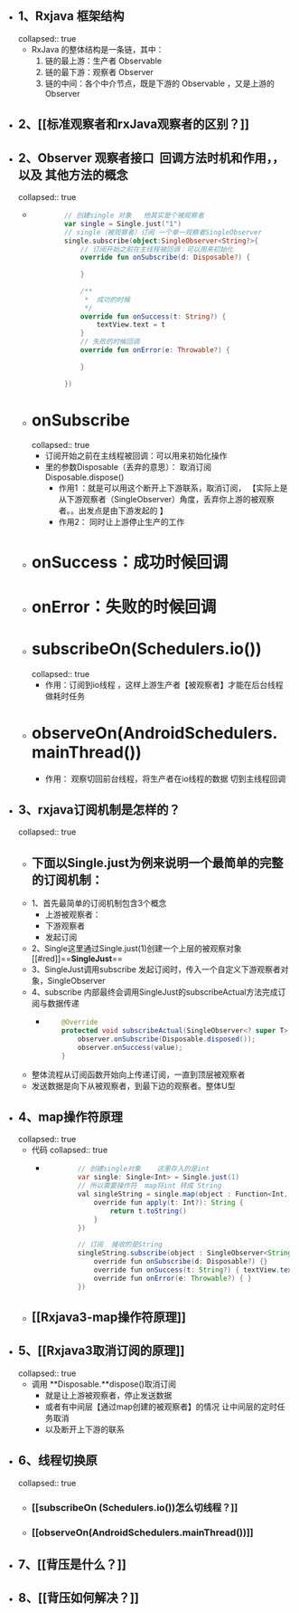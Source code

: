 - ## 1、Rxjava 框架结构
  collapsed:: true
	- RxJava 的整体结构是⼀条链，其中：
	  1. 链的最上游：⽣产者 Observable
	  2. 链的最下游：观察者 Observer
	  3. 链的中间：各个中介节点，既是下游的 Observable ，⼜是上游的 Observer
- ## 2、[[标准观察者和rxJava观察者的区别？]]
- ## 2、Observer 观察者接口  回调方法时机和作用，，以及 其他方法的概念
  collapsed:: true
	- ```kotlin
	          // 创建single 对象   他其实是个被观察者
	          var single = Single.just("1")
	          // single（被观察者）订阅 一个单一观察者SingleObserver
	          single.subscribe(object:SingleObserver<String?>{
	              // 订阅开始之前在主线程被回调：可以用来初始化  
	              override fun onSubscribe(d: Disposable?) {
	   
	              }
	   
	              /**
	               *  成功的时候
	               */
	              override fun onSuccess(t: String?) {
	                  textView.text = t
	              }
	              // 失败的时候回调    
	              override fun onError(e: Throwable?) {
	   
	              }
	   
	          })
	  ```
	- # onSubscribe
	  collapsed:: true
		- 订阅开始之前在主线程被回调：可以用来初始化操作
		- 里的参数Disposable（丢弃的意思）：  取消订阅 Disposable.dispose()
			- 作用1 ：就是可以用这个断开上下游联系，取消订阅，  【实际上是从下游观察者（SingleObserver）角度，丢弃你上游的被观察者。。出发点是由下游发起的 】
			- 作用2： 同时让上游停止生产的工作
	- # onSuccess：成功时候回调
	- # onError：失败的时候回调
	- # subscribeOn(Schedulers.io())
	  collapsed:: true
		- 作用：订阅到io线程 ，这样上游生产者【被观察者】才能在后台线程做耗时任务
	- # observeOn(AndroidSchedulers.mainThread())
		- 作用： 观察切回前台线程，将生产者在io线程的数据      切到主线程回调
- ## 3、rxjava订阅机制是怎样的？
  collapsed:: true
	- ## 下面以Single.just为例来说明一个最简单的完整的订阅机制：
	- 1、首先最简单的订阅机制包含3个概念
		- 上游被观察者：
		- 下游观察者
		- 发起订阅
	- 2、Single这里通过Single.just(1)创建一个上层的被观察对象[[#red]]==**SingleJust**==
	- 3、SingleJust调用subscribe 发起订阅时，传入一个自定义下游观察者对象，SingleObserver
	- 4、subscribe 内部最终会调用SingleJust的subscribeActual方法完成订阅与数据传递
		- ```java
		      @Override
		      protected void subscribeActual(SingleObserver<? super T> observer) {
		          observer.onSubscribe(Disposable.disposed());
		          observer.onSuccess(value);
		      }
		  ```
	- 整体流程从订阅函数开始向上传递订阅，一直到顶层被观察者
	- 发送数据是向下从被观察者，到最下边的观察者。整体U型
- ## 4、map操作符原理
  collapsed:: true
	- 代码
	  collapsed:: true
		- ```java
		          // 创建single对象    这里存入的是int
		          var single: Single<Int> = Single.just(1)
		          // 所以需要操作符  map将int 转成 String
		          val singleString = single.map(object : Function<Int, String> {
		              override fun apply(t: Int?): String {
		                  return t.toString()
		              }
		          })
		          
		          // 订阅  接收的是String
		          singleString.subscribe(object : SingleObserver<String?> {
		              override fun onSubscribe(d: Disposable?) {}
		              override fun onSuccess(t: String?) { textView.text = t}
		              override fun onError(e: Throwable?) { }
		          })
		  ```
	- ## [[Rxjava3-map操作符原理]]
- ## 5、[[Rxjava3取消订阅的原理]]
  collapsed:: true
	- 调用 **Disposable.**dispose()取消订阅
		- 就是让上游被观察者，停止发送数据
		- 或者有中间层【通过map创建的被观察者】的情况 让中间层的定时任务取消
		- 以及断开上下游的联系
- ## 6、线程切换原
  collapsed:: true
	- ### [[subscribeOn (Schedulers.io())怎么切线程？]]
	- ### [[observeOn(AndroidSchedulers.mainThread())]]
- ## 7、[[背压是什么？]]
- ## 8、[[背压如何解决？]]
